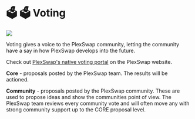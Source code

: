 # 🗳 🗳️ Voting

![](../../.gitbook/assets/voting-header.png)

Voting gives a voice to the PlexSwap community, letting the community have a say in how PlexSwap develops into the future.

Check out [PlexSwap's native voting portal](https://voting.plexswap.finance/?\_gl=1\*pc8o0h\*\_ga\*MTUzNDEzNDQxMy4xNjAwNzkzNDM4\*\_ga\_334KNG3DMQ\*MTYwNDMwMTk4Ni42MC4xLjE2MDQzMDM3MDIuMA..#/) on the PlexSwap website.

**Core** - proposals posted by the PlexSwap team. The results will be actioned.

**Community** - proposals posted by the PlexSwap community. These are used to propose ideas and show the communities point of view. The PlexSwap team reviews every community vote and will often move any with strong community support up to the CORE proposal level.
